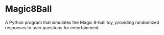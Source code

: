 # Magic8Ball
A Python program that simulates the Magic 8-ball toy, providing randomized responses to user questions for entertainment.
